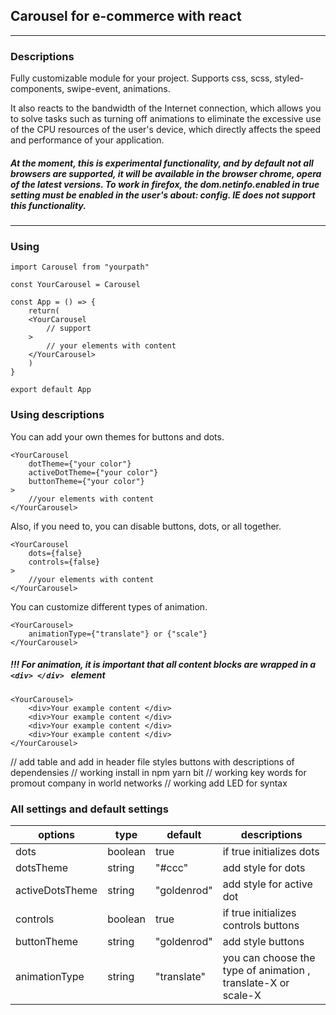 ## Carousel for e-commerce with react

---

### Descriptions

Fully customizable module for your project. Supports css, scss, styled-components, swipe-event, animations.

It also reacts to the bandwidth of the Internet connection, which allows you to solve tasks such as turning off animations to eliminate the excessive use of the CPU resources of the user's device, which directly affects the speed and performance of your application.

##### At the moment, this is experimental functionality, and by default not all browsers are supported, it will be available in the browser chrome, opera of the latest versions. To work in firefox, the dom.netinfo.enabled in true setting must be enabled in the user's about: config. IE does not support this functionality.

---

### Using

```
import Carousel from "yourpath"

const YourCarousel = Carousel

const App = () => {
	return(
	<YourCarousel
		// support
	>
		// your elements with content
	</YourCarousel>
	)
}

export default App
```

### Using descriptions

You can add your own themes for buttons and dots.

```
<YourCarousel
	dotTheme={"your color"}
	activeDotTheme={"your color"}
	buttonTheme={"your color"}
>
	//your elements with content
</YourCarousel>
```

Also, if you need to, you can disable buttons, dots, or all together.

```
<YourCarousel
	dots={false}
	controls={false}
>
	//your elements with content
</YourCarousel>
```

You can customize different types of animation.

```
<YourCarousel>
	animationType={"translate"} or {"scale"}
</YourCarousel>
```

##### !!! For animation, it is important that all content blocks are wrapped in a `<div> </div> ` element

```
<YourCarousel>
	<div>Your example content </div>
	<div>Your example content </div>
	<div>Your example content </div>
	<div>Your example content </div>
</YourCarousel>
```

// add table and add in header file styles buttons with descriptions of dependensies
// working install in npm yarn bit
// working key words for promout company in world networks
// working add LED for syntax

### All settings and default settings

| options         | type    | default     | descriptions                                                  |
| --------------- | ------- | ----------- | ------------------------------------------------------------- |
| dots            | boolean | true        | if true initializes dots                                      |
| dotsTheme       | string  | "#ccc"      | add style for dots                                            |
| activeDotsTheme | string  | "goldenrod" | add style for active dot                                      |
| controls        | boolean | true        | if true initializes controls buttons                          |
| buttonTheme     | string  | "goldenrod" | add style buttons                                             |
| animationType   | string  | "translate" | you can choose the type of animation , translate-X or scale-X |
